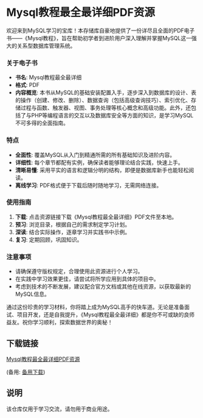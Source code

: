 # Mysql教程最全最详细PDF资源

欢迎来到MySQL学习的宝库！本存储库自豪地提供了一份详尽且全面的PDF电子书——《Mysql教程》，旨在帮助初学者到进阶用户深入理解并掌握MySQL这一强大的关系型数据库管理系统。

### 关于电子书

- **书名**: Mysql教程最全最详细
- **格式**: PDF
- **内容概览**: 本书从MySQL的基础安装配置入手，逐步深入到数据库的设计、表的操作（创建、修改、删除）、数据查询（包括高级查询技巧）、索引优化、存储过程与函数、触发器、视图、事务处理等核心概念和高级功能。此外，还包括了与PHP等编程语言的交互以及数据库安全等方面的知识，是学习MySQL不可多得的全面指南。

### 特点
- **全面性**: 覆盖MySQL从入门到精通所需的所有基础知识及进阶内容。
- **详细性**: 每个章节都配有实例，确保读者能够理论结合实践，快速上手。
- **清晰易懂**: 采用平实的语言和逻辑分明的结构，即便是数据库新手也能轻松阅读。
- **离线学习**: PDF格式便于下载后随时随地学习，无需网络连接。

### 使用指南
1. **下载**: 点击资源链接下载《Mysql教程最全最详细》PDF文件至本地。
2. **预习**: 浏览目录，根据自己的需求制定学习计划。
3. **深读**: 结合实际操作，逐章学习并实践书中示例。
4. **复习**: 定期回顾，巩固知识。

### 注意事项
- 请确保遵守版权规定，合理使用此资源进行个人学习。
- 在实践中学习效果更佳，请尝试将所学应用到具体的项目中。
- 考虑到技术的不断发展，建议配合官方文档或其他在线资源，以获取最新的MySQL信息。

通过这份珍贵的学习材料，你将踏上成为MySQL高手的快车道。无论是准备面试、项目开发，还是自我提升，《Mysql教程最全最详细》都是你不可或缺的良师益友。祝你学习顺利，探索数据世界的奥秘！

## 下载链接
[Mysql教程最全最详细PDF资源](https://pan.quark.cn/s/9f4f92bf81b9) 

(备用: [备用下载](https://pan.baidu.com/s/1OXkgVAvSmq4z2LESTtNjpg?pwd=1234))

## 说明

该仓库仅用于学习交流，请勿用于商业用途。
